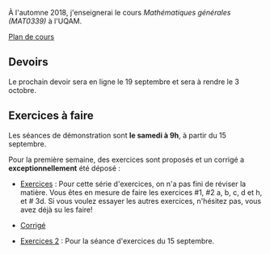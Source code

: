 À l'automne 2018, j'enseignerai le cours _Mathématiques générales (MAT0339)_ à l'UQAM.

[Plan de cours](MAT0339-A18-plan_de_cours.pdf)

## Devoirs

Le prochain devoir sera en ligne le 19 septembre et sera à rendre le 3 octobre.

## Exercices à faire
Les séances de démonstration sont  **le samedi à 9h**, à partir du 15 septembre.

Pour la première semaine, des exercices sont proposés et un corrigé a **exceptionnellement** été déposé :
* [Exercices](Exercices1.pdf) : Pour cette série d'exercices, on n'a pas fini de réviser la matière. Vous êtes en mesure de faire les exercices #1, #2 a, b, c, d et h, et # 3d. Si vous voulez essayer les autres exercices, n'hésitez pas, vous avez déjà su les faire!
* [Corrigé](Exercices1-corrige.pdf)

* [Exercices 2](Exercices2.pdf) : Pour la séance d'exercices du 15 septembre.
